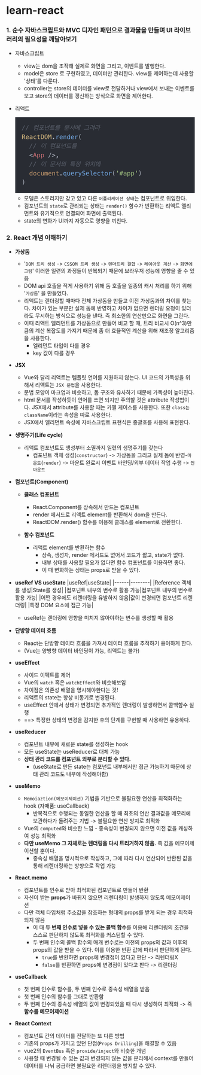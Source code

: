 # learn-react

### 1. 순수 자바스크립트와 MVC 디자인 패턴으로 결과물을 만들며 UI 라이브러리의 필요성을 깨달아보기
  - 자바스크립트
    - view는 dom을 조작해 실제로 화면을 그리고, 이벤트를 발행한다.
    - model은 store 로 구현하였고, 데이터만 관리한다. view를 제어하는데 사용할 '상태'를 다룬다.
    - controller는 store의 데이터를 view로 전달하거나 view에서 보내는 이벤트를 보고 store의 데이터를 갱신하는 방식으로 화면을 제어한다.
  - 리액트
    
      <img src="./images/react_html_role.png" width="500px">
    
    - 모델은 스토리지만 갖고 있고 다른 `어플리케이션 상태`는 컴포넌트로 위임한다. 
    - 컴포넌트의 `state`로 관리되는 상태는 `render()` 함수가 반환하는 리액트 엘리먼트와 유기적으로 연결되어 화면에 출력된다. 
    - state의 변화가 UI까지 자동으로 영향을 끼친다.

### 2. React 개념 이해하기
  - **가상돔**
    - '`DOM 트리 생성` -> `CSSOM 트리 생성` -> `렌더트리 결합` -> `레이아웃 계산` -> `화면에 그림`' 이러한 일련의 과정들이 반복되기 때문에 브라우저 성능에 영향을 줄 수 있음
    - DOM api 호출을 적게 사용하기 위해 돔 호출을 일종의 캐시 처리를 하기 위해 '`가상돔`' 을 만들었다.
    - 리액트는 렌더링할 때마다 전체 가상돔을 만들고 이전 가상돔과의 차이를 찾는다. 차이가 있는 부분만 실제 돔에 반영하고 차이가 없으면 렌더링 요청이 있더라도 무시하는 방식으로 성능을 낸다. 즉 최소한의 연산만으로 화면을 그린다.
    - 이때 리액트 엘리먼트를 가상돔으로 만들어 비교 할 때, 트리 비교시 O(n^3)만큼의 계산 복잡도를 가지기 때문에 좀 더 효율적인 계산을 위해 재조정 알고리즘을 사용한다.
      - 엘리먼트 타입이 다를 경우
      - key 값이 다를 경우
      
  - **JSX** 
    - Vue와 달리 리액트는 템플릿 언어를 지원하지 않는다. UI 코드의 가독성을 위해서 리액트는 `JSX 문법`을 사용한다.
    - 문법 모양이 마크업과 비슷하고, 돔 구조와 유사하기 때문에 가독성이 높아진다.
    - html 문서를 작성하듯이 언어를 쓰면 되지만 주의할 것은 attribute 작성법이다. JSX에서 attribute를 사용할 때는 카멜 케이스를 사용한다. 또한 `class는` `className`이라는 속성을 따로 사용한다.
    - JSX에서 엘리먼트 속성에 자바스크립트 표현식은 중괄호를 사용해 표현한다.

  - **생명주기(Life cycle)**
    - 리액트 컴포넌트도 생성부터 소멸까지 일련의 생명주기를 갖는다
      - 컴포넌트 객체 생성(`constructor`) -> 가상돔을 그리고 실제 돔에 반영-`마운트`(`render`) -> 마운트 완료시 이벤트 바인딩/외부 데이터 작업 수행 -> `언마운트`

  - **컴포넌트(Component)**
    - **클래스 컴포넌트**
      - React.Component를 상속해서 만드는 컴포넌트
      - render 메서드로 리액트 element를 반환해서 dom을 만든다.
      - ReactDOM.render() 함수를 이용해 클래스를 element로 전환한다.
      
    - **함수 컴포넌트**
      - 리액트 element를 반환하는 함수
        - 상속, 생성자, render 메서드도 없어서 코드가 짧고, state가 없다.
        - 내부 상태를 사용할 필요가 없다면 함수 컴포넌트를 이용하면 좋다.
        - 이 때 변화하는 상태는 props로 받을 수 있다.

  - **useRef VS useState**
    |useRef|useState|
    |------|--------|
    |Reference 객체를 생성|State를 생성|
    |컴포넌트 내부의 변수로 활용 가능|컴포넌트 내부의 변수로 활용 가능|
    |어떤 경우에도 리렌더링을 유발하지 않음|값이 변경되면 컴포넌트 리렌더링|
    |특정 DOM 요소에 접근 가능|
    - useRef는 렌더링에 영향을 미치지 않아야하는 변수를 생성할 때 활용

  - **단방향 데이터 흐름**
    - React는 단방향 데이터 흐름을 가져서 데이터 흐름을 추적하기 용이하게 한다.
    - (Vue는 양방향 데이터 바인딩이 가능, 리액트는 불가) 
  
  - **useEffect**
    - 사이드 이펙트를 제어
    - Vue의 `watch` 혹은 `watchEffect`와 비슷해보임
    - 차이점은 의존성 배열을 명시해야한다는 것!
    - 리액트의 state는 항상 비동기로 변경된다.
    - useEffect 안에서 상태가 변경되면 추가적인 렌더링이 발생하면서 콜백함수 실행
    - ==> 특정한 상태의 변경을 감지한 후의 단계를 구현할 때 사용하면 유용하다.

  - **useReducer**
    - 컴포넌트 내부에 새로운 state를 생성하는 hook
    - 모든 useState는 useReducer로 대체 가능
    - **상태 관리 코드를 컴포넌트 외부로 분리할 수 있다.**
      - (useState로 만든 state는 컴포넌트 내부에서만 접근 가능하기 때문에 상태 관리 코드도 내부에 작성해야함)

  - **useMemo**
    - `Memoiaztion(메모이제이션)` 기법을 기반으로 불필요한 연산을 최적화하는 hook (자매품: useCallback)
      - 반복적으로 수행되는 동일한 연산을 할 때 최초의 연산 결과값을 메모리에 보관하다가 돌려주는 기법 -> 불필요한 연산 방지로 최적화
    -  Vue의 `computed`와 비슷한 느낌 - 종속성이 변경되지 않으면 이전 값을 캐싱하여 성능 최적화
      - **다만 useMemo 그 자체로는 렌더링을 다시 트리거하지 않음.** 즉 값을 메모이제이션할 뿐이다.
        - 종속성 배열을 명시적으로 작성하고, 그에 따라 다시 연산되어 반환된 값을 통해 리렌더링하는 방향으로 작업 가능
    
  - **React.memo**
    - 컴포넌트를 인수로 받아 최적화된 컴포넌트로 만들어 반환
    - 자신이 받는 **props**가 바뀌지 않으면 리렌더링이 발생하지 않도록 메모이제이션
    - 다만 객체 타입처럼 주소값을 참조하는 형태의 props를 받게 되는 경우 최적화되지 않음
      - 이 때 **두 번째 인수로 넣을 수 있는 콜백 함수**를 이용해 리렌더링의 조건을 스스로 판단하지 않도록 최적화를 커스텀할 수 있다.
      - 두 번째 인수의 콜백 함수의 매개 변수로는 이전의 props의 값과 이후의 props의 값을 받을 수 있다. 이를 이용한 반환 값에 따라서 판단하게 된다.
        - `true`를 반환하면 props에 변경점이 없다고 판단 -> 리렌더링X
        - `false`를 반환하면 props에 변경점이 있다고 판다 -> 리렌더링

  - **useCallback**
    - 첫 번째 인수로 함수를, 두 번째 인수로 종속성 배열을 받음
    - 첫 번째 인수의 함수를 그대로 반환함
    - 두 번째 인수의 종속성 배열의 값이 변경되었을 때 다시 생성하여 최적화 -> 즉 **함수를 메모이제이션**


  - **React Context**
    - 컴포넌트 간의 데이터를 전달하는 또 다른 방법
    - 기존의 props가 가지고 있던 단점(`Props Drilling`)을 해결할 수 있음
    - vue2의 `EventBus` 혹은 `provide/inject`와 비슷한 개념
    - 사용할 때 변경될 수 있는 값과 변경되지 않는 값을 분리해서 context를 만들어 데이터를 나눠 공급하면 불필요한 리렌더링을 방지할 수 있다. 


  

